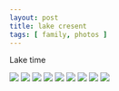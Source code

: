 ```yaml
---
layout: post
title: lake cresent
tags: [ family, photos ]
---
```

Lake time
<script src="https://ajax.googleapis.com/ajax/libs/jquery/1.11.1/jquery.min.js" ></script>
<link href="https://cdnjs.cloudflare.com/ajax/libs/fotorama/4.6.4/fotorama.min.css" rel="stylesheet">
<script src="https://cdnjs.cloudflare.com/ajax/libs/fotorama/4.6.4/fotorama.min.js" ></script>

<div class="fotorama" data-nav="thumbs" data-allowfullscreen="native">
    <!--https://photos.app.goo.gl/coD2PdmF1FeSq4H19-->
    <img src="https://images.northbriton.net/AP1GczPvjm9k_yXEUltiZ3_doNZVNDByiXpOxwzqbshv1rg6cs_QkmuRJetn7cuyiutKYhU7Z6K2iOtIsR0WLyH-TF0PiShIgkCO9TOQHJ-FLDSpL2u1PpR9">
    <img src="https://images.northbriton.net/AP1GczNyR14Bq_-S5Z_CN-Ow6rUh9qSawQ2Okqauo6GLAwwzEo3llEMpKzUu5BCYTx9LxQ82oYjO12f02n0PhaLGyIlen5J91gfU7FE0LSxeLKN6q4gXkO0D">
    <img src="https://images.northbriton.net/AP1GczOta9LCIIVyz1v-Zs40A25qIvWu2PcQse90GmZ-xpFnfqrURNSw54ZXkSe2b87mMl_kIV2cOuKevAc5HO92nv_nFdofYFxuKNkJ3JOuQfI9Ksai_QxM">
    <img src="https://images.northbriton.net/AP1GczPBEJHb73kUMD9SUWrkBKUtPq1U9b1ikLtW0Enmn-XbOm5y5isj0riACWZAu9zZlSApavJyk54h2QlnnFeyxy3H4zaD4H74Sao2dj-sC59OkkWnPqvs">
    <img src="https://images.northbriton.net/AP1GczNguJhznXx4lUi5sdAebAWpxV-lFgNus2Fz1OKMv6KhmYTYLubudD1Q28t8Q_9WU6ZdeOjx3ArxhgVGADJ9m_UKjmIQmDOV9u-arVWnBAiE6F4pwhs-">
    <img src="https://images.northbriton.net/AP1GczNON8T8o23RYyKvcxkXNNGa2qLU6DLQqBOHcKhfgVW1ZW8aCpd0XiAP5GngNuzJFLcea5TI1QNsqmJ6SEgRn11VaraUw4xpHrpFFcZXvioDoic6PCfS">
    <img src="https://images.northbriton.net/AP1GczPCPoU8lqqP-cr98OOYl_qpaEm0gRu2vMy2wQfvVWwWSgp85jh0FAY9GBbKGUNlz8fIZp9p9px7XT9EsAXLr3VRIEQPKtm0z571kk-gESDrCkYRYygY">
    <img src="https://images.northbriton.net/AP1GczOkgB8g5xWnizzKJ8cYreYDNniIrH5_O7vGaH7CRmT5Y8k0l9yMEqvdITbImnM_eVwUklzmzglN97ZmBKv14JRhzL9DytxIb9nHo0k5pXZPVJNvGwqg">
    <img src="https://images.northbriton.net/AP1GczMqCWTOSN1iBz2Y98qw_N8DlzyOttsSZGnMu107E7wveFzu7f_FYvLcQk8Q2sEy51kRNC8wTIreFWCeVPKEm6Hex3d4rV3LsmEaf69w2xvyYWk8XNwK">
</div>